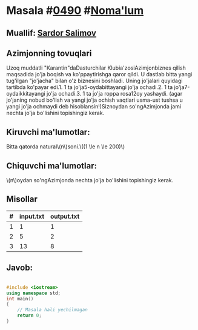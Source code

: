 
<h1>Masala #<a href="https://robocontest.uz/tasks/0490">0490</a> #<a href="https://robocontest.uz/tasks?category=1">Noma'lum</a></h1>
<h2> Muallif: <a href="https://robocontest.uz/profile/ds_forrest">Sardor Salimov</a></h2>
<h2>Azimjonning tovuqlari</h2>
<p>Uzoq muddatli "Karantin"daDasturchilar Klubia'zosiAzimjonbiznes qilish maqsadida jo'ja boqish va ko'ppaytirishga qaror qildi. U dastlab bitta yangi tug'ilgan "jo'jacha" bilan o'z biznesini boshladi. Uning jo'jalari quyidagi tartibda ko'payar edi.1. 1 ta jo'ja5-oydabittayangi jo'ja ochadi.2. 1 ta jo'ja7-oydaikkitayangi jo'ja ochadi.3. 1 ta jo'ja roppa rosa12oy yashaydi. (agar jo'janing nobud bo'lish va yangi jo'ja ochish vaqtlari usma-ust tushsa u yangi jo'ja ochmaydi deb hisoblansin!)Siznoydan so'ngAzimjonda jami nechta jo'ja bo'lishini topishingiz kerak.</p>
<h2>Kiruvchi ma'lumotlar:</h2>
<p>Bitta qatorda natural\(n\)soni.\((1 \le n \le 200)\)</p>
<h2>Chiquvchi ma'lumotlar:</h2>
<p>\(n\)oydan so'ngAzimjonda nechta jo'ja bo'lishini topishingiz kerak.</p>
<h2>Misollar</h2>
<table>
    <thead>
        <tr>
            <th>#</th>
            <th>input.txt</th>
            <th>output.txt</th>
        </tr>
    </thead>
    <tbody>
            <tr>
                <td>1</td>
                <td>1</td>
                <td>1</td>
            </tr>
            <tr>
                <td>2</td>
                <td>5</td>
                <td>2</td>
            </tr>
            <tr>
                <td>3</td>
                <td>13</td>
                <td>8</td>
            </tr>
    </tbody>
    </table>
    
<h2>Javob:</h2>

######
```cpp
#include <iostream>
using namespace std;
int main()
{
    // Masala hali yechilmagan
    return 0;
}
```

